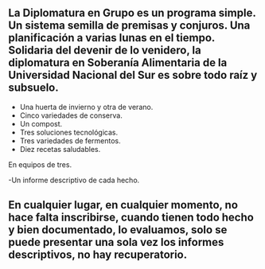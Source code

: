 ## La Diplomatura en Grupo es un programa simple. Un sistema semilla de premisas y conjuros. Una planificación a varias lunas en el tiempo. Solidaria del devenir de lo venidero, la diplomatura en Soberanía Alimentaria de la Universidad Nacional del Sur es sobre todo raíz y subsuelo.

- Una huerta de invierno y otra de verano.
- Cinco variedades de conserva.
- Un compost.
- Tres soluciones tecnológicas.
- Tres variedades de fermentos.
- Diez recetas saludables.

En equipos de tres.

-Un informe descriptivo de cada hecho.

## En cualquier lugar, en cualquier momento, no hace falta inscribirse, cuando tienen todo hecho y bien documentado, lo evaluamos, solo se puede presentar una sola vez los informes descriptivos, no hay recuperatorio.
